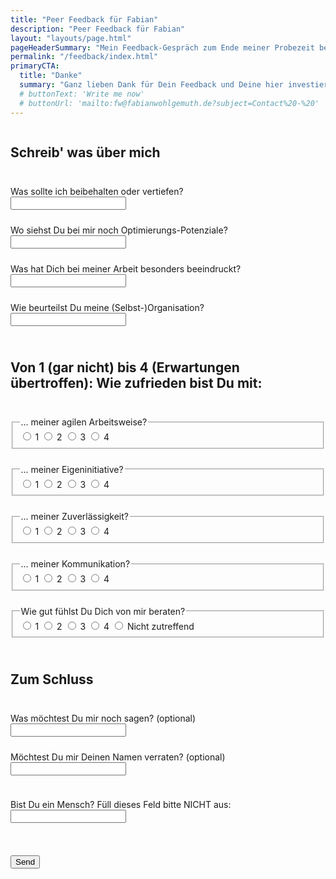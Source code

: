 ```yaml
---
title: "Peer Feedback für Fabian"
description: "Peer Feedback für Fabian"
layout: "layouts/page.html"
pageHeaderSummary: "Mein Feedback-Gespräch zum Ende meiner Probezeit bei der i22 steht an. Du kannst mich dabei unterstützen, indem Du mir hier Feedback hinterlässt. Ich freue mich auf jede Form von Kritik!"
permalink: "/feedback/index.html"
primaryCTA:
  title: "Danke"
  summary: "Ganz lieben Dank für Dein Feedback und Deine hier investierte Zeit. Das bedeutet mir sehr viel!"
  # buttonText: 'Write me now'
  # buttonUrl: 'mailto:fw@fabianwohlgemuth.de?subject=Contact%20-%20'
---
```


<form name="feedback" method="POST" netlify-honeypot="lecker-honig"  style="display:flex; flex-direction:column; gap:1.5rem;" data-netlify="true">
  <h2>Schreib' was über mich</h2>
  <label>Was sollte ich beibehalten oder vertiefen?
  <input style="display:flex;" type="text" name="good" required /></label>
  <label>Wo siehst Du bei mir noch Optimierungs-Potenziale?
  <input style="display:flex;" type="text" name="bad" required /></label>
  <label>Was hat Dich bei meiner Arbeit besonders beeindruckt?
  <input style="display:flex;" type="text" name="wow" required /></label>
  <label>Wie beurteilst Du meine (Selbst-)Organisation?
  <input style="display:flex;" type="text" name="org" required /></label>
  <h2>Von 1 (gar nicht) bis 4 (Erwartungen übertroffen): Wie zufrieden bist Du mit:</h2>
  <fieldset>
  <legend>... meiner agilen Arbeitsweise?</legend>
  <label><input type="radio" id="rateAgile1"
    name="agile" value="1" required>
  1</label>
  <label><input type="radio" id="rateAgile2"
    name="agile" value="2" required>
  2</label>
  <label><input type="radio" id="rateAgile3"
    name="agile" value="3" required>
  3</label>
  <label><input type="radio" id="rateAgile4"
    name="agile" value="4" required>
  4</label>
  </fieldset>
  <fieldset>
  <legend>... meiner Eigeninitiative?</legend>
  <label><input type="radio" id="rateInitiative1"
    name="initiative" value="1" required>
  1</label>
  <label><input type="radio" id="rateInitiative2"
    name="initiative" value="2" required>
  2</label>
  <label><input type="radio" id="rateInitiative3"
    name="initiative" value="3" required>
  3</label>
  <label><input type="radio" id="rateInitiative4"
    name="initiative" value="4" required>
  4</label>
  </fieldset>
  <fieldset>
  <legend>... meiner Zuverlässigkeit?</legend>
  <label><input type="radio" id="rateReliability1"
    name="reliability" value="1" required>
  1</label>
  <label><input type="radio" id="rateReliability2"
    name="reliability" value="2" required>
  2</label>
  <label><input type="radio" id="rateReliability3"
    name="reliability" value="3" required>
  3</label>
  <label><input type="radio" id="rateReliability4"
    name="reliability" value="4" required>
  4</label>
  </fieldset>
  <fieldset>
  <legend>... meiner Kommunikation?</legend>
  <label><input type="radio" id="rateCommunication1"
    name="communication" value="1" required>
  1</label>
  <label><input type="radio" id="rateCommunication2"
    name="communication" value="2" required>
  2</label>
  <label><input type="radio" id="rateCommunication3"
    name="communication" value="3" required>
  3</label>
  <label><input type="radio" id="rateCommunication4"
    name="communication" value="4" required>
  4</label>
  </fieldset>
  <fieldset>
  <legend>Wie gut fühlst Du Dich von mir beraten?</legend>
  <label><input type="radio" id="rateConsulting1"
    name="consulting" value="1" required>
  1</label>
  <label><input type="radio" id="rateConsulting2"
    name="consulting" value="2" required>
  2</label>
  <label><input type="radio" id="rateConsulting3"
    name="consulting" value="3" required>
  3</label>
  <label><input type="radio" id="rateConsulting4"
    name="consulting" value="4" required>
  4</label>
  <label><input type="radio" id="rateConsultingNotApplicable"
    name="consulting" value="Not Applicable" required>
  Nicht zutreffend</label>  
  </fieldset>
  <h2>Zum Schluss</h2>
  <label>Was möchtest Du mir noch sagen? (optional)
  <input style="display: flex;" type="text" name="say-it" /></label>
  <label>Möchtest Du mir Deinen Namen verraten? (optional)
  <input style="display: flex;" type="text" name="name" /></label>
  <p class="visually-hidden">
  <label>Bist Du ein Mensch? Füll dieses Feld bitte NICHT aus: <input name="lecker-honig" /></label>
  </p>
  <p>
  <button class="button" type="submit">Send</button>
  </p>
</form>
